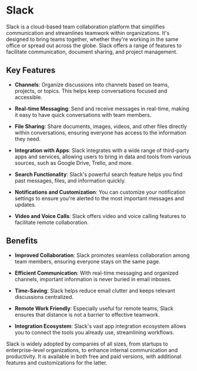 # Slack

Slack is a cloud-based team collaboration platform that simplifies communication and streamlines teamwork within organizations. It's designed to bring teams together, whether they're working in the same office or spread out across the globe. Slack offers a range of features to facilitate communication, document sharing, and project management.

## Key Features

- **Channels**: Organize discussions into channels based on teams, projects, or topics. This helps keep conversations focused and accessible.

- **Real-time Messaging**: Send and receive messages in real-time, making it easy to have quick conversations with team members.

- **File Sharing**: Share documents, images, videos, and other files directly within conversations, ensuring everyone has access to the information they need.

- **Integration with Apps**: Slack integrates with a wide range of third-party apps and services, allowing users to bring in data and tools from various sources, such as Google Drive, Trello, and more.

- **Search Functionality**: Slack's powerful search feature helps you find past messages, files, and information quickly.

- **Notifications and Customization**: You can customize your notification settings to ensure you're alerted to the most important messages and updates.

- **Video and Voice Calls**: Slack offers video and voice calling features to facilitate remote collaboration.

## Benefits

- **Improved Collaboration**: Slack promotes seamless collaboration among team members, ensuring everyone stays on the same page.

- **Efficient Communication**: With real-time messaging and organized channels, important information is never buried in email inboxes.

- **Time-Saving**: Slack helps reduce email clutter and keeps relevant discussions centralized.

- **Remote Work Friendly**: Especially useful for remote teams, Slack ensures that distance is not a barrier to effective teamwork.

- **Integration Ecosystem**: Slack's vast app integration ecosystem allows you to connect the tools you already use, streamlining workflows.

Slack is widely adopted by companies of all sizes, from startups to enterprise-level organizations, to enhance internal communication and productivity. It is available in both free and paid versions, with additional features and customizations for the latter.
